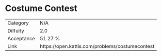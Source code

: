 # Costume Contest

<table>
    <tr>
        <td>Category</td>
        <td>N/A</td>
    </tr>
    <tr>
        <td>Diffulty</td>
        <td>2.0</td>
    </tr>
    <tr>
        <td>Acceptance</td>
        <td>51.27 %</td>
    </tr>
    <tr>
        <td>Link</td>
        <td>https://open.kattis.com/problems/costumecontest</td>
    </tr>
</table>